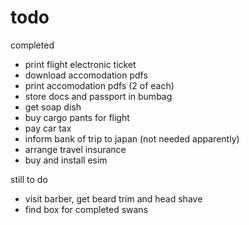 # todo

completed
- print flight electronic ticket
- download accomodation pdfs
- print accomodation pdfs (2 of each)
- store docs and passport in bumbag
- get soap dish
- buy cargo pants for flight
- pay car tax
- inform bank of trip to japan (not needed apparently)
- arrange travel insurance
- buy and install esim

still to do
- visit barber, get beard trim and head shave
- find box for completed swans